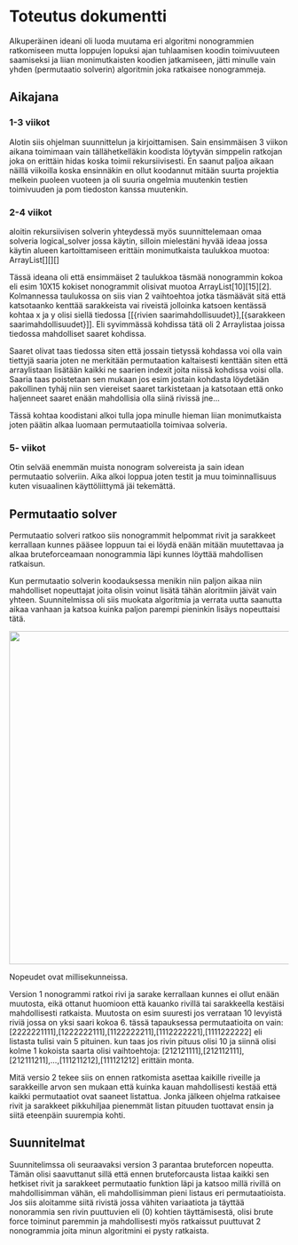 # Toteutus dokumentti

Alkuperäinen ideani oli luoda muutama eri algoritmi nonogrammien ratkomiseen mutta loppujen lopuksi ajan tuhlaamisen koodin toimivuuteen saamiseksi ja liian monimutkaisten koodien jatkamiseen, jätti minulle vain yhden (permutaatio solverin) algoritmin joka ratkaisee nonogrammeja.

## Aikajana

### 1-3 viikot

Alotin siis ohjelman suunnittelun ja kirjoittamisen. Sain ensimmäisen 3 viikon aikana toimimaan vain tällähetkelläkin koodista löytyvän simppelin ratkojan joka on erittäin hidas koska toimii rekursiivisesti. En saanut paljoa aikaan näillä viikoilla koska ensinnäkin en ollut koodannut mitään suurta projektia melkein puoleen vuoteen ja oli suuria ongelmia muutenkin testien toimivuuden ja pom tiedoston kanssa muutenkin.

### 2-4 viikot

aloitin rekursiivisen solverin yhteydessä myös suunnittelemaan omaa solveria logical_solver jossa käytin, silloin mielestäni hyvää ideaa jossa käytin alueen kartoittamiseen erittäin monimutkaista taulukkoa muotoa: ArrayList<Integer>[][][]

Tässä ideana oli että ensimmäiset 2 taulukkoa täsmää nonogrammin kokoa eli esim 10X15 kokiset nonogrammit olisivat muotoa ArrayList<Integer>[10][15][2]. Kolmannessa taulukossa on siis vian 2 vaihtoehtoa jotka täsmäävät sitä että katsotaanko kenttää sarakkeista vai riveistä jolloinka katsoen kentässä kohtaa x ja y olisi siellä tiedossa [[{rivien saarimahdollisuudet}],[{sarakkeen saarimahdollisuudet}]]. Eli syvimmässä kohdissa tätä oli 2 Arraylistaa joissa tiedossa mahdolliset saaret kohdissa.

Saaret olivat taas tiedossa siten että jossain tietyssä kohdassa voi olla vain tiettyjä saaria joten ne merkitään permutaation kaltaisesti kenttään siten että arraylistaan lisätään kaikki ne saarien indexit joita niissä kohdissa voisi olla. Saaria taas poistetaan sen mukaan jos esim jostain kohdasta löydetään pakollinen tyhäj niin sen viereiset saaret tarkistetaan ja katsotaan että onko haljenneet saaret enään mahdollisia olla siinä rivissä jne...

Tässä kohtaa koodistani alkoi tulla jopa minulle hieman liian monimutkaista joten päätin alkaa luomaan permutaatiolla toimivaa solveria.

### 5- viikot

Otin selvää enemmän muista nonogram solvereista ja sain idean permutaatio solveriin. Aika alkoi loppua joten testit ja muu toiminnallisuus kuten visuaalinen käyttöliittymä jäi tekemättä.

## Permutaatio solver

Permutaatio solveri ratkoo siis nonogrammit helpommat rivit ja sarakkeet kerrallaan kunnes pääsee loppuun tai ei löydä enään mitään muutettavaa ja alkaa bruteforceamaan nonogrammia läpi kunnes löyttää mahdollisen ratkaisun.

Kun permutaatio solverin koodauksessa menikin niin paljon aikaa niin mahdolliset nopeuttajat joita olisin voinut lisätä tähän aloritmiin jäivät vain yhteen. Suunnitelmissa oli siis muokata algoritmia ja verrata uutta saanutta aikaa vanhaan ja katsoa kuinka paljon parempi pieninkin lisäys nopeuttaisi tätä.

<img src="https://github.com/LKonsta/Tiralabra2020-NonogramSolver/blob/master/dokumentaatio/nonogrammi_versiot.png" width="600">

Nopeudet ovat millisekunneissa.

Version 1 nonogrammi ratkoi rivi ja sarake kerrallaan kunnes ei ollut enään muutosta, eikä ottanut huomioon että kauanko rivillä tai sarakkeella kestäisi mahdollisesti ratkaista. Muutosta on esim suuresti jos verrataan 10 levyistä riviä jossa on yksi saari kokoa 6. tässä tapauksessa permutaatioita on vain: 
[2222221111],[1222222111],[1122222211],[1112222221],[1111222222] eli listasta tulisi vain 5 pituinen.
kun taas jos rivin pituus olisi 10 ja siinnä olisi kolme 1 kokoista saarta olisi vaihtoehtoja:
[212121111],[212112111],[212111211],...,[111211212],[111121212] erittäin monta.

Mitä versio 2 tekee siis on ennen ratkomista asettaa kaikille riveille ja sarakkeille arvon sen mukaan että kuinka kauan mahdollisesti kestää että kaikki permutaatiot ovat saaneet listattua. Jonka jälkeen ohjelma ratkaisee rivit ja sarakkeet pikkuhiljaa pienemmät listan pituuden tuottavat ensin ja siitä eteenpäin suurempia kohti.

## Suunnitelmat

Suunnitelimssa oli seuraavaksi version 3 parantaa bruteforcen nopeutta. Tämän olisi saavuttanut sillä että ennen bruteforcausta listaa kaikki sen hetkiset rivit ja sarakkeet permutaatio funktion läpi ja katsoo millä rivillä on mahdollisimman vähän, eli mahdollisimman pieni listaus eri permutaatioista. Jos siis aloitamme siitä rivistä jossa vähiten variaatiota ja täyttää nonorammia sen rivin puuttuvien eli (0) kohtien täyttämisestä, olisi brute force toiminut paremmin ja mahdollisesti myös ratkaissut puuttuvat 2 nonogrammia joita minun algoritmini ei pysty ratkaista.
